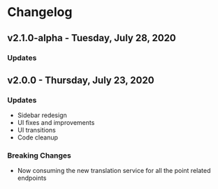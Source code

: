 # Changelog

## v2.1.0-alpha - Tuesday, July 28, 2020

### Updates


## v2.0.0 - Thursday, July 23, 2020

### Updates
* Sidebar redesign
* UI fixes and improvements
* UI transitions
* Code cleanup

### Breaking Changes
* Now consuming the new translation service for all the point related endpoints

